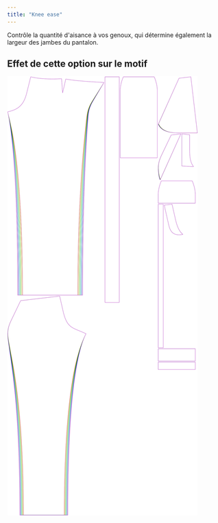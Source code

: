 ```yaml
---
title: "Knee ease"
---
```


Contrôle la quantité d'aisance à vos genoux, qui détermine également la largeur des jambes du pantalon.

## Effet de cette option sur le motif

![Cette image montre l'effet de cette option en superposant plusieurs variantes qui ont une valeur différente pour cette option](charlie_kneeease_sample.svg "Effet de cette option sur le modèle")
